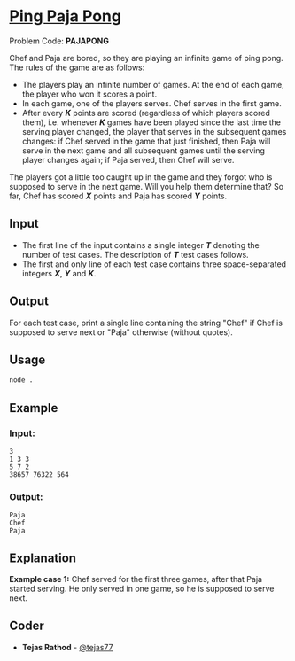 
# [Ping Paja Pong](https://www.codechef.com/problems/PAJAPONG)
Problem Code: **PAJAPONG**

Chef and Paja are bored, so they are playing an infinite game of ping pong. The rules of the game are as follows:

- The players play an infinite number of games. At the end of each game, the player who won it scores a point.
- In each game, one of the players serves. Chef serves in the first game.
- After every **_K_** points are scored (regardless of which players scored them), i.e. whenever **_K_** games have been played since the last time the serving player changed, the player that serves in the subsequent games changes: if Chef served in the game that just finished, then Paja will serve in the next game and all subsequent games until the serving player changes again; if Paja served, then Chef will serve.

The players got a little too caught up in the game and they forgot who is supposed to serve in the next game. Will you help them determine that? So far, Chef has scored **_X_** points and Paja has scored **_Y_** points.

## Input

- The first line of the input contains a single integer **_T_** denoting the number of test cases. The description of **_T_** test cases follows.
- The first and only line of each test case contains three space-separated integers **_X_**, **_Y_** and **_K_**.

## Output

For each test case, print a single line containing the string "Chef" if Chef is supposed to serve next or "Paja" otherwise (without quotes).

## Usage
```sh
node .
```
## Example
### Input:
```
3
1 3 3
5 7 2
38657 76322 564
```
### Output:
```
Paja
Chef
Paja
```
## Explanation

**Example case 1:** Chef served for the first three games, after that Paja started serving. He only served in one game, so he is supposed to serve next.

## Coder

* **Tejas Rathod** - [@tejas77](https://github.com/tejas77)
